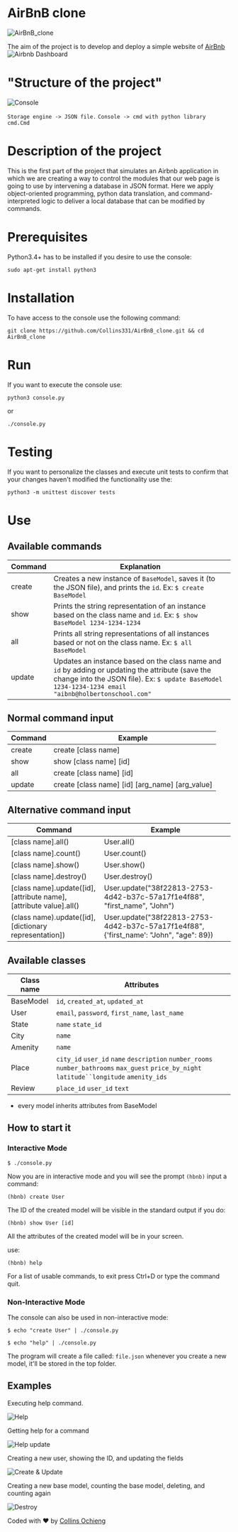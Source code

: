 # AirBnB clone

![AirBnB_clone](https://github.com/Collins331/AirBnB_clone/blob/main/hbnb.png)

The aim of the project is to develop and deploy a simple website of [AirBnb](https://www.airbnb.com/)
![Airbnb Dashboard](https://github.com/Collins331/AirBnB_clone/blob/main/Airbnb.png)


# "Structure of the project"
![Console](https://github.com/Collins331/AirBnB_clone/blob/main/console_airbnb.png)


`Storage engine -> JSON file.`
`Console -> cmd with python library cmd.Cmd`

# Description of the project

This is the first part of the project that simulates an Airbnb application in which we are creating a way to control the modules that our web page is going to use by intervening a database in JSON format. Here we apply object-oriented programming, python data translation, and command-interpreted logic to deliver a local database that can be modified by commands.

# Prerequisites 

Python3.4+ has to be installed if you desire to use the console:
```
sudo apt-get install python3
```

# Installation

To have access to the console use the following command:

```
git clone https://github.com/Collins331/AirBnB_clone.git && cd AirBnB_clone
```

# Run

If you want to execute the console use:

```
python3 console.py
```
or
```
./console.py
```

# Testing 

If you want to personalize the classes and execute unit tests to confirm that your changes haven't modified the functionality use the:

```
python3 -m unittest discover tests
```

# Use

## Available commands
|Command| Explanation |
|--|--|
| create | Creates a new instance of `BaseModel`, saves it (to the JSON file), and prints the `id`. Ex: `$ create BaseModel`  |
| show | Prints the string representation of an instance based on the class name and `id`. Ex: `$ show BaseModel 1234-1234-1234` |
| all | Prints all string representations of all instances based or not on the class name. Ex: `$ all BaseModel` |
| update | Updates an instance based on the class name and `id` by adding or updating the attribute (save the change into the JSON file). Ex: `$ update BaseModel 1234-1234-1234 email "aibnb@holbertonschool.com"` |

## Normal command input

|Command| Example|
|--|--|
|create| create [class name] |
|show| show [class name] [id] |
|all| create [class name] [id]|
|update| create [class name] [id] [arg_name] [arg_value]|


## Alternative command input
|Command| Example|
|--|--|
|[class name].all()| User.all() |
|[class name].count()| User.count() |
|[class name].show()| User.show() |
|[class name].destroy()| User.destroy() |
|[class name].update([id], [attribute name], [attribute value].all()| User.update("38f22813-2753-4d42-b37c-57a17f1e4f88", "first_name", "John") |
|(class name).update([id], [dictionary representation])| User.update("38f22813-2753-4d42-b37c-57a17f1e4f88", {'first_name': "John", "age": 89}) |

## Available classes
|Class name| Attributes|
|--|--|
| BaseModel | `id`, `created_at`, `updated_at`  |
| User| `email`, `password`, `first_name`, `last_name` |
| State| `name` `state_id`|
| City| `name`  |
| Amenity | `name` |
| Place | `city_id` `user_id` `name` `description` `number_rooms` `number_bathrooms` `max_guest` `price_by_night` `latitude``longitude` `amenity_ids` |
| Review| `place_id` `user_id` `text` |

* every model inherits attributes from BaseModel

## How to start it

### Interactive Mode
```
$ ./console.py
```

Now you are in interactive mode and you will see the prompt `(hbnb)`
input a command:

```
(hbnb) create User
```
The ID of the created model will be visible in the standard output if you do:

```
(hbnb) show User [id]
```

All the attributes of the created model will be in your screen.

use: 

```
(hbnb) help
```
For a list of usable commands, to exit press Ctrl+D or type the command quit.

### Non-Interactive Mode

The console can also be used in non-interactive mode:

```
$ echo "create User" | ./console.py

$ echo "help" | ./console.py
```

The program will create a file called: `file.json` whenever you create a new model, it'll be stored in the top folder.

## Examples

Executing help command.

![Help](https://github.com/Collins331/AirBnB_clone/blob/master/images/help.gif)

Getting help for a command

![Help update](https://github.com/Collins331/AirBnB_clone/blob/master/images/help%20update.gif)

Creating a new user, showing the ID, and updating the fields

![Create & Update](https://github.com/Collins331/AirBnB_clone/blob/master/images/create%20user%20and%20update.gif)

Creating a new base model, counting the base model, deleting, and counting again

![Destroy](https://github.com/Collins331/AirBnB_clone/blob/master/images/destroy.gif)

Coded with ❤️ by [Collins Ochieng](https://github.com/Collins331)

